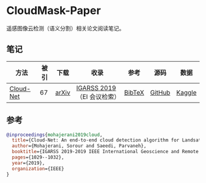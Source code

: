 # CloudMask-Paper

遥感图像云检测（语义分割）相关论文阅读笔记。

## 笔记

| 方法                           | 被引 | 下载                                          | 收录                                                                                | 参考            | 源码                                                                                            | 数据                                                                                   |
| ------------------------------ | ---- | --------------------------------------------- | ----------------------------------------------------------------------------------- | --------------- | ----------------------------------------------------------------------------------------------- | -------------------------------------------------------------------------------------- |
| [Cloud-Net](/notes/Cloud-Net/) | 67   | [arXiv](https://arxiv.org/pdf/1901.10077.pdf) | [IGARSS 2019](https://ieeexplore.ieee.org/abstract/document/8898776)（EI 会议检索） | [BibTeX](#参考) | [GitHub](https://github.com/SorourMo/Cloud-Net-A-semantic-segmentation-CNN-for-cloud-detection) | [Kaggle](https://www.kaggle.com/sorour/38cloud-cloud-segmentation-in-satellite-images) |

## 参考

```BibTeX
@inproceedings{mohajerani2019cloud,
  title={Cloud-Net: An end-to-end cloud detection algorithm for Landsat 8 imagery},
  author={Mohajerani, Sorour and Saeedi, Parvaneh},
  booktitle={IGARSS 2019-2019 IEEE International Geoscience and Remote Sensing Symposium},
  pages={1029--1032},
  year={2019},
  organization={IEEE}
}
```

